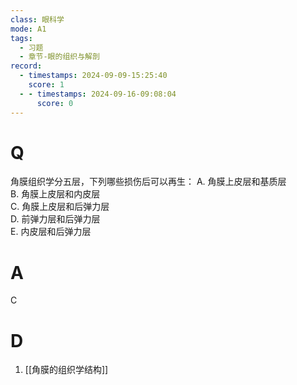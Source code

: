 ```yaml
---
class: 眼科学
mode: A1
tags:
  - 习题
  - 章节-眼的组织与解剖
record:
  - timestamps: 2024-09-09-15:25:40
    score: 1
  - - timestamps: 2024-09-16-09:08:04
      score: 0
---
```


# Q
 角膜组织学分五层，下列哪些损伤后可以再生：
A. 角膜上皮层和基质层  
B. 角膜上皮层和内皮层  
C. 角膜上皮层和后弹力层  
D. 前弹力层和后弹力层  
E. 内皮层和后弹力层  
# A
C
# D
1. [[角膜的组织学结构]]